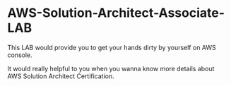 # AWS-Solution-Architect-Associate-LAB

This LAB would provide you to get your hands dirty by yourself on AWS console.

It would really helpful to you when you wanna know more details about AWS Solution Architect Certification.

